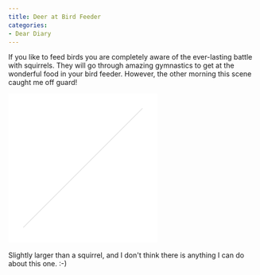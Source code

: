 ```yaml
---
title: Deer at Bird Feeder
categories:
- Dear Diary
---
```


If you like to feed birds you are completely aware of the ever-lasting battle with squirrels. They will go through amazing gymnastics to get at the wonderful food in your bird feeder. However, the other morning this scene caught me off guard!

![](/assets/posts/2006/DeerAtFeeder.jpg)

Slightly larger than a squirrel, and I don't think there is anything I can do about this one. :-)
